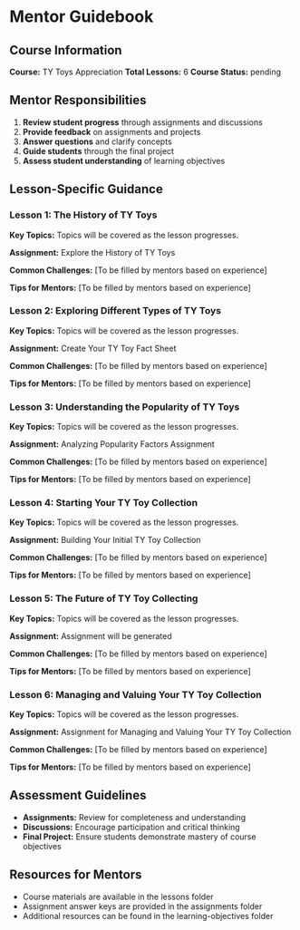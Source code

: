 # Mentor Guidebook

## Course Information

**Course:** TY Toys Appreciation
**Total Lessons:** 6
**Course Status:** pending

## Mentor Responsibilities

1. **Review student progress** through assignments and discussions
2. **Provide feedback** on assignments and projects
3. **Answer questions** and clarify concepts
4. **Guide students** through the final project
5. **Assess student understanding** of learning objectives

## Lesson-Specific Guidance

### Lesson 1: The History of TY Toys

**Key Topics:** Topics will be covered as the lesson progresses.

**Assignment:** Explore the History of TY Toys

**Common Challenges:** [To be filled by mentors based on experience]

**Tips for Mentors:** [To be filled by mentors based on experience]

### Lesson 2: Exploring Different Types of TY Toys

**Key Topics:** Topics will be covered as the lesson progresses.

**Assignment:** Create Your TY Toy Fact Sheet

**Common Challenges:** [To be filled by mentors based on experience]

**Tips for Mentors:** [To be filled by mentors based on experience]

### Lesson 3: Understanding the Popularity of TY Toys

**Key Topics:** Topics will be covered as the lesson progresses.

**Assignment:** Analyzing Popularity Factors Assignment

**Common Challenges:** [To be filled by mentors based on experience]

**Tips for Mentors:** [To be filled by mentors based on experience]

### Lesson 4: Starting Your TY Toy Collection

**Key Topics:** Topics will be covered as the lesson progresses.

**Assignment:** Building Your Initial TY Toy Collection

**Common Challenges:** [To be filled by mentors based on experience]

**Tips for Mentors:** [To be filled by mentors based on experience]

### Lesson 5: The Future of TY Toy Collecting

**Key Topics:** Topics will be covered as the lesson progresses.

**Assignment:** Assignment will be generated

**Common Challenges:** [To be filled by mentors based on experience]

**Tips for Mentors:** [To be filled by mentors based on experience]

### Lesson 6: Managing and Valuing Your TY Toy Collection

**Key Topics:** Topics will be covered as the lesson progresses.

**Assignment:** Assignment for Managing and Valuing Your TY Toy Collection

**Common Challenges:** [To be filled by mentors based on experience]

**Tips for Mentors:** [To be filled by mentors based on experience]

## Assessment Guidelines

- **Assignments:** Review for completeness and understanding
- **Discussions:** Encourage participation and critical thinking
- **Final Project:** Ensure students demonstrate mastery of course objectives

## Resources for Mentors

- Course materials are available in the lessons folder
- Assignment answer keys are provided in the assignments folder
- Additional resources can be found in the learning-objectives folder